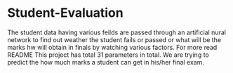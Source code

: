 # Student-Evaluation
The student data having various feilds are passed through an artificial nural network to find out weather the student fails or passed or what will be the marks hw will obtain in finals by watching various factors. For more read README
This project has total 31 parameters in total. We are trying to predict the how much marks a student can get in his/her final exam.
